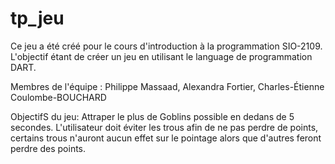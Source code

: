 tp_jeu
======
Ce jeu a été créé pour le cours d'introduction à la programmation SIO-2109.
L'objectif étant de créer un jeu en utilisant le language de programmation DART.

Membres de l'équipe :
Philippe Massaad,
Alexandra Fortier,
Charles-Étienne Coulombe-BOUCHARD


ObjectifS du jeu:
Attraper le plus de Goblins possible en dedans de 5 secondes.
L'utilisateur doit éviter les trous afin de ne pas perdre de points, certains trous n'auront aucun effet sur le pointage
alors que d'autres feront perdre des points.
